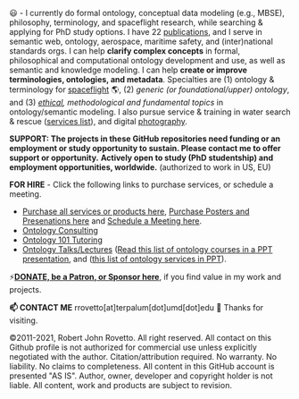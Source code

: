 :smiley: - I currently do formal ontology, conceptual data modeling (e.g., MBSE), philosophy, terminology, and spaceflight research, while searching & applying for PhD study options. I have 22 [publications](https://orcid.org/0000-0003-3835-7817), and I serve in semantic web, ontology, aerospace, maritime safety, and (inter)national standards orgs. I can help **clarify complex concepts** in formal, philosophical and computational ontology development and use, as well as semantic and knowledge modeling. I can help **create or improve terminologies, ontologies, and metadata**. Specialties are (1) ontology & terminology for [spaceflight](https://ontospace.wordpress.com) :earth_americas:, (2)  _generic (or foundational/upper) ontology_, and (3) _[ethical](https://github.com/rrovetto/Ethical-Ontology-Development), methodological and fundamental topics_ in ontology/semantic modeling. I also pursue service & training in water search & rescue ([services list](https://www.dropbox.com/s/cgl1npz51amp3lm/BoatingServices_Rovetto_Apr2020.pdf?dl=0)), and digital [photography](https://tinyurl.com/y3k34cfb).

**SUPPORT: The projects in these GitHub repositories need funding or an employment or study opportunity to sustain. Please contact me to offer support or opportunity.**
**Actively open to study (PhD studentship) and employment opportunities, worldwide.** (authorized to work in US, EU)

**FOR HIRE** - Click the following links to purchase services, or schedule a meeting. 
* [Purchase all services or products here](https://tinyurl.com/yas7trzy),  [Purchase Posters and Presenations here](https://ontospace.wordpress.com/purchase-poster-or-presentation-documents/)  and  [Schedule a Meeting here](http://my.setmore.com/bookingpage/f18db686-98bb-41dd-9097-35218b2a1091/services/sb83f723d7838e4484783cc5a1c675f0e6eedf99d).
* [Ontology Consulting](https://tinyurl.com/34u9w6wx)
* [Ontology 101 Tutoring](http://my.setmore.com/bookingpage/f18db686-98bb-41dd-9097-35218b2a1091/services/s7f4dbc7d873cce380b7f73062d5d72f619fe042a)
* [Ontology Talks/Lectures](http://my.setmore.com/bookingpage/f18db686-98bb-41dd-9097-35218b2a1091/services/s218822e77fee416ed3085be8eda045d6015d6d24)
([Read this list of ontology courses in a PPT presentation](https://www.slideshare.net/RobertRovetto/ontology-courses-education), and ([this list of ontology services in PPT](https://www.slideshare.net/RobertRovetto/ontology-services-238070099)).

⚡[**DONATE, be a Patron, or Sponsor here**](https://gogetfunding.com/knowledge-organization-services-ontology-terminology-metadata-concept-analysis/), if you find value in my work and projects.

**📫 CONTACT ME**  rrovetto[at]terpalum[dot]umd[dot]edu 💬  Thanks for visiting.

©2011-2021, Robert John Rovetto. All right reserved. 
All contact on this Github profile is not authorized for commercial use unless explicitly negotiated with the author. Citation/attribution required. No warranty. No liability. No claims to completeness. All content in this GitHub account is presented "AS IS". Author, owner, developer and copyright holder is not liable. All content, work and products are subject to revision.

<!--
**rrovetto/rrovetto** is a ✨ _special_ ✨ repository because its `README.md` (this file) appears on your GitHub profile.

Here are some ideas to get you started:

- 🔭 I’m currently working on ...
- 🌱 I’m currently learning ...
- 👯 I’m looking to collaborate on ...
- 🤔 I’m looking for help with ...
- 💬 Ask me about ...
- 📫 How to reach me: ...
- 😄 Pronouns: ...
- ⚡ Fun fact: ...
- 👋
-->
